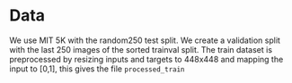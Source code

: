 
# Data
We use MIT 5K with the random250 test split.
We create a validation split with the last 250 images of the sorted trainval split.
The train dataset is preprocessed by resizing inputs and targets to 448x448 and mapping the input to [0,1], this gives the file `processed_train`





